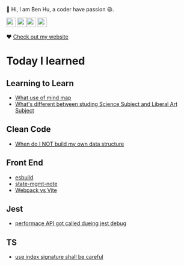 <p>👋 Hi, I am Ben Hu, a coder have passion 😃.</p>
<p><a href="https://twitter.com/re4388"><img src="https://img.shields.io/badge/twitter-%231DA1F2.svg?&style=for-the-badge&logo=twitter&logoColor=white" height=25></a> <a href="https://www.linkedin.com/in/pinweihu/"><img src="https://img.shields.io/badge/linkedin-%230077B5.svg?&style=for-the-badge&logo=linkedin&logoColor=white" height=25></a><a href="https://medium.com/@hupinwei"><img src="https://img.shields.io/badge/medium-%2312100E.svg?&style=for-the-badge&logo=medium&logoColor=white" height=25></a> <a href="https://dev.to/re4388"><img src="https://img.shields.io/badge/DEV.TO-%230A0A0A.svg?&style=for-the-badge&logo=dev-dot-to&logoColor=white" height=25></a></p>
<p>❤ <a href="https://ben-notes.vercel.app/#/repos">Check out my website</a></p>
<h1>Today I learned</h1>
<h2>Learning to Learn</h2>
<ul>
<li><a href="https://github.com/re4388/til/blob/master/Learning%20to%20Learn/What%20use%20of%20mind%20map.md">What use of mind map</a></li>
<li><a href="https://github.com/re4388/til/blob/master/Learning%20to%20Learn/What's%20different%20between%20studing%20Science%20Subject%20and%20Liberal%20Art%20Subject.md">What's different between studing Science Subject and Liberal Art Subject</a></li>
</ul>
<h2>Clean Code</h2>
<ul>
<li><a href="https://github.com/re4388/til/blob/master/Clean%20Code/When%20do%20I%20NOT%20build%20my%20own%20data%20structure.md">When do I NOT build my own data structure</a></li>
</ul>
<h2>Front End</h2>
<ul>
<li><a href="https://github.com/re4388/til/blob/master/Front%20End/esbuild.md">esbuild</a></li>
<li><a href="https://github.com/re4388/til/blob/master/Front%20End/state-mgmt-note.md">state-mgmt-note</a></li>
<li><a href="https://github.com/re4388/til/blob/master/Front%20End/Webpack%20vs%20Vite.md">Webpack vs Vite</a></li>
</ul>
<h2>Jest</h2>
<ul>
<li><a href="https://github.com/re4388/til/blob/master/Jest/performace%20API%20got%20called%20dueing%20jest%20debug.md">performace API got called dueing jest debug</a></li>
</ul>
<h2>TS</h2>
<ul>
<li><a href="https://github.com/re4388/til/blob/master/TS/use%20index%20signature%20shall%20be%20careful%20.md">use index signature shall be careful </a></li>
</ul>
